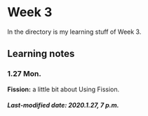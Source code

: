 # Week 3

In the directory is my learning stuff of Week 3.

## Learning notes

### 1.27 Mon.

**Fission:** a little bit about Using Fission.

##### Last-modified date: 2020.1.27, 7 p.m.